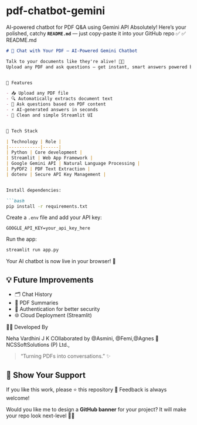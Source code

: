 # pdf-chatbot-gemini
AI-powered chatbot for PDF Q&amp;A using Gemini API
Absolutely! Here’s your polished, catchy **`README.md`** — just copy-paste it into your GitHub repo ✅
 ✅ README.md

```md
# 📄 Chat with Your PDF — AI-Powered Gemini Chatbot

Talk to your documents like they're alive! 🤖✨  
Upload any PDF and ask questions — get instant, smart answers powered by **Google Gemini**.


🚀 Features

- 📥 Upload any PDF file
- 🔍 Automatically extracts document text
- 💬 Ask questions based on PDF content
- ⚡ AI-generated answers in seconds
- 🧩 Clean and simple Streamlit UI


🧠 Tech Stack

| Technology | Role |
|------------|------|
| Python | Core development |
| Streamlit | Web App Framework |
| Google Gemini API | Natural Language Processing |
| PyPDF2 | PDF Text Extraction |
| dotenv | Secure API Key Management |


Install dependencies:

```bash
pip install -r requirements.txt
```

Create a `.env` file and add your API key:

```env
GOOGLE_API_KEY=your_api_key_here
```

Run the app:

```bash
streamlit run app.py
```

Your AI chatbot is now live in your browser! 🚀



## 💡 Future Improvements

* 🗂 Chat History
* 📝 PDF Summaries
* 🔐 Authentication for better security
* 🌐 Cloud Deployment (Streamlit)


🧑‍💻 Developed By

Neha Vardhini J K
COllaborated by @Asmini, @Femi,@Agnes
📍NCSSoftSolutions (P) Ltd.,



> “Turning PDFs into conversations.” ✨

## 🌟 Show Your Support

If you like this work, please ⭐ this repository 💛
Feedback is always welcome!



Would you like me to design a **GitHub banner** for your project? It will make your repo look next-level 👑🔥
```
